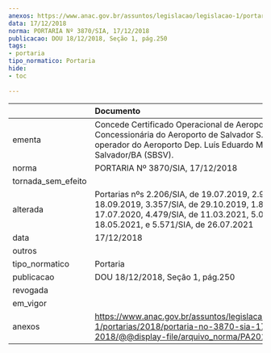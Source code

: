 ```yaml
---
anexos: https://www.anac.gov.br/assuntos/legislacao/legislacao-1/portarias/2018/portaria-no-3870-sia-17-12-2018/@@display-file/arquivo_norma/PA2018-3870.pdf
data: 17/12/2018
norma: PORTARIA Nº 3870/SIA, 17/12/2018
publicacao: DOU 18/12/2018, Seção 1, pág.250
tags:
- portaria
tipo_normatico: Portaria
hide: 
- toc 
 
---
```


|                    | Documento                                                                                                                                                                                            |
|:-------------------|:-----------------------------------------------------------------------------------------------------------------------------------------------------------------------------------------------------|
| ementa             | Concede Certificado Operacional de Aeroporto à Concessionária do Aeroporto de Salvador S.A. (CASSA), operador do Aeroporto Dep. Luís Eduardo Magalhães - Salvador/BA (SBSV).                         |
| norma              | PORTARIA Nº 3870/SIA, 17/12/2018                                                                                                                                                                     |
| tornada_sem_efeito |                                                                                                                                                                                                      |
| alterada           | Portarias nºs 2.206/SIA, de 19.07.2019, 2.935/SIA, de 18.09.2019, 3.357/SIA, de 29.10.2019, 1.815/SIA, de 17.07.2020, 4.479/SIA, de 11.03.2021, 5.055/SIA, de 18.05.2021, e 5.571/SIA, de 26.07.2021 |
| data               | 17/12/2018                                                                                                                                                                                           |
| outros             |                                                                                                                                                                                                      |
| tipo_normatico     | Portaria                                                                                                                                                                                             |
| publicacao         | DOU 18/12/2018, Seção 1, pág.250                                                                                                                                                                     |
| revogada           |                                                                                                                                                                                                      |
| em_vigor           |                                                                                                                                                                                                      |
| anexos             | https://www.anac.gov.br/assuntos/legislacao/legislacao-1/portarias/2018/portaria-no-3870-sia-17-12-2018/@@display-file/arquivo_norma/PA2018-3870.pdf                                                 |